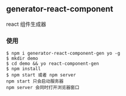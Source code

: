 ## generator-react-component

react 组件生成器

### 使用

```
$ npm i generator-react-component-gen yo -g
$ mkdir demo
$ cd demo && yo react-component-gen
$ npm install
$ npm start 或者 npm server
npm start 只会启动服务器
npm server 会同时打开浏览器窗口
```
